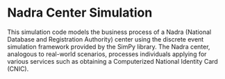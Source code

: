 # Nadra Center Simulation
This simulation code models the business process of a Nadra (National Database and Registration Authority) center using the discrete event simulation framework provided by the SimPy library. The Nadra center, analogous to real-world scenarios, processes individuals applying for various services such as obtaining a Computerized National Identity Card (CNIC).
